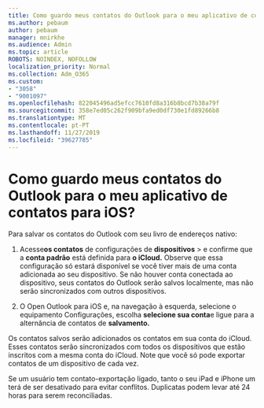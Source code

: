 ```yaml
---
title: Como guardo meus contatos do Outlook para o meu aplicativo de contatos para iOS?
ms.author: pebaum
author: pebaum
manager: mnirkhe
ms.audience: Admin
ms.topic: article
ROBOTS: NOINDEX, NOFOLLOW
localization_priority: Normal
ms.collection: Adm_O365
ms.custom:
- "3058"
- "9001097"
ms.openlocfilehash: 822045496ad5efcc7610fd8a316b8bcd7b38a79f
ms.sourcegitcommit: 358e7ed05c262f909bfa9ed0df730e1fd89266b8
ms.translationtype: MT
ms.contentlocale: pt-PT
ms.lasthandoff: 11/27/2019
ms.locfileid: "39627785"
---
```

# <a name="how-do-i-save-my-outlook-contacts-to-my-ios-contacts-app"></a>Como guardo meus contatos do Outlook para o meu aplicativo de contatos para iOS?

Para salvar os contatos do Outlook com seu livro de endereços nativo:
 
1. Acesse**os contatos** de configurações de **dispositivos** > e confirme que a **conta padrão** está definida para **o iCloud.** Observe que essa configuração só estará disponível se você tiver mais de uma conta adicionada ao seu dispositivo. Se não houver conta conectada ao dispositivo, seus contatos do Outlook serão salvos localmente, mas não serão sincronizados com outros dispositivos.
 
2. O Open Outlook para iOS e, na navegação à esquerda, selecione o equipamento Configurações, escolha **selecione sua conta**e ligue para a alternância de contatos de **salvamento.**
 
Os contatos salvos serão adicionados os contatos em sua conta do iCloud. Esses contatos serão sincronizados com todos os dispositivos que estão inscritos com a mesma conta do iCloud. Note que você só pode exportar contatos de um dispositivo de cada vez.
 
Se um usuário tem contato-exportação ligado, tanto o seu iPad e iPhone um terá de ser desativado para evitar conflitos. Duplicatas podem levar até 24 horas para serem reconciliadas.